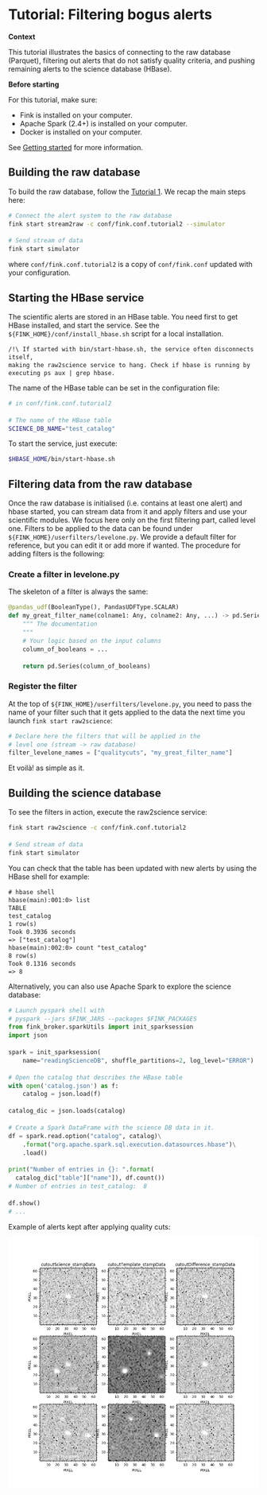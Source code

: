 # Tutorial: Filtering bogus alerts

**Context**

This tutorial illustrates the basics of connecting to the raw database (Parquet), filtering out alerts that do not satisfy quality criteria, and pushing remaining alerts to the science database (HBase).

**Before starting**

For this tutorial, make sure:

* Fink is installed on your computer.
* Apache Spark (2.4+) is installed on your computer.
* Docker is installed on your computer.

See [Getting started](../index.md) for more information.

## Building the raw database

To build the raw database, follow the [Tutorial 1](raw_db.md). We recap the main steps here:

```bash
# Connect the alert system to the raw database
fink start stream2raw -c conf/fink.conf.tutorial2 --simulator

# Send stream of data
fink start simulator
```

where `conf/fink.conf.tutorial2` is a copy of `conf/fink.conf` updated with your configuration.

## Starting the HBase service

The scientific alerts are stored in an HBase table. You need first to get HBase installed, and start the service. See the `${FINK_HOME}/conf/install_hbase.sh` script for a local installation.

```plain
/!\ If started with bin/start-hbase.sh, the service often disconnects itself,
making the raw2science service to hang. Check if hbase is running by
executing ps aux | grep hbase.
```

The name of the HBase table can be set in the configuration file:

```bash
# in conf/fink.conf.tutorial2

# The name of the HBase table
SCIENCE_DB_NAME="test_catalog"
```

To start the service, just execute:

```bash
$HBASE_HOME/bin/start-hbase.sh
```

## Filtering data from the raw database

Once the raw database is initialised (i.e. contains at least one alert) and hbase started, you can stream data from it and apply filters and use your scientific modules. We focus here only on the first filtering part, called level one. Filters to be applied to the data can be found under `${FINK_HOME}/userfilters/levelone.py`. We provide a default filter for reference, but you can edit it or add more if wanted. The procedure for adding filters is the following:

### Create a filter in levelone.py

The skeleton of a filter is always the same:

```python
@pandas_udf(BooleanType(), PandasUDFType.SCALAR)
def my_great_filter_name(colname1: Any, colname2: Any, ...) -> pd.Series:
    """ The documentation
    """
    # Your logic based on the input columns
    column_of_booleans = ...

    return pd.Series(column_of_booleans)
```

### Register the filter

At the top of `${FINK_HOME}/userfilters/levelone.py`, you need to pass the name of your filter such that it gets applied to the data the next time you launch `fink start raw2science`:

```python
# Declare here the filters that will be applied in the
# level one (stream -> raw database)
filter_levelone_names = ["qualitycuts", "my_great_filter_name"]
```

Et voilà! as simple as it.

## Building the science database

To see the filters in action, execute the raw2science service:

```bash
fink start raw2science -c conf/fink.conf.tutorial2

# Send stream of data
fink start simulator
```

You can check that the table has been updated with new alerts by using the HBase shell for example:

```hbase
# hbase shell
hbase(main):001:0> list
TABLE
test_catalog
1 row(s)
Took 0.3936 seconds
=> ["test_catalog"]
hbase(main):002:0> count "test_catalog"
8 row(s)
Took 0.1316 seconds
=> 8
```

Alternatively, you can also use Apache Spark to explore the science database:

```python
# Launch pyspark shell with
# pyspark --jars $FINK_JARS --packages $FINK_PACKAGES
from fink_broker.sparkUtils import init_sparksession
import json

spark = init_sparksession(
    name="readingScienceDB", shuffle_partitions=2, log_level="ERROR")

# Open the catalog that describes the HBase table
with open('catalog.json') as f:
    catalog = json.load(f)

catalog_dic = json.loads(catalog)

# Create a Spark DataFrame with the science DB data in it.
df = spark.read.option("catalog", catalog)\
    .format("org.apache.spark.sql.execution.datasources.hbase")\
    .load()

print("Number of entries in {}: ".format(
  catalog_dic["table"]["name"]), df.count())
# Number of entries in test_catalog:  8

df.show()
# ...
```

Example of alerts kept after applying quality cuts:

![Screenshot](../img/cutouts_filtered.png)

